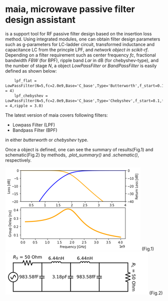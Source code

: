 # maia, microwave passive filter design assistant 
is a support tool for RF passive filter design based on the insertion loss method.
Using integrated modules, one can obtain filter design parameters such as g-parameters for LC-ladder circuit, transformed inductance and capacitance LC from the princple LPF, and *network object in scikit-rf*.
Depending on a filter requirement such as center frequency *fc*, fractional bandwidth *FBW* (for BPF), ripple band *Lar* in dB (for chebyshev-type), and the number of stage *N*, a object *LowPassFilter* or *BandPassFilter* is easily defined as shown below:
```
    lpf_flat = LowPassFilter(N=5,fc=2.0e9,Base='C_base',Type='Butterworth',f_start=0.1,f_stop = 4)
    lpf_chebyshev = LowPassFilter(N=5,fc=2.0e9,Base='C_base',Type='Chebyshev',f_start=0.1,f_stop = 4,ripple = 3.0)
```
The latest version of maia covers following filters:

- Lowpass Filter (LPF)
- Bandpass Filter (BPF)

in either *butterworth* or *chebyshev* type.

Once a object is defined, one can see the summary of results(Fig.1) and schematic(Fig.2) by methods, *.plot_summary()* and *.schematic()*, respectively.


![lpf_example_S](/images/LPF_Butterworth_2_4.png)
(Fig.1)
![lpf_example_S](/images/LPF_Butterworth_2_4_schematic.png)
(Fig.2)



